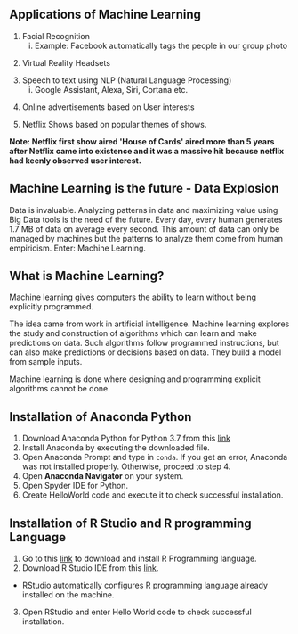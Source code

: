 ## Applications of Machine Learning

1. Facial Recognition <br>
&ensp; i. Example: Facebook automatically tags the people in our group photo

2. Virtual Reality Headsets

3. Speech to text using NLP (Natural Language Processing) <br>
&ensp; i. Google Assistant, Alexa, Siri, Cortana etc.

4. Online advertisements based on User interests

5. Netflix Shows based on popular themes of shows.

**Note: Netflix first show aired 'House of Cards' aired more than 5 years after Netflix came into existence and it was a massive hit because netflix had keenly observed user interest.**

## Machine Learning is the future - Data Explosion

Data is invaluable. Analyzing patterns in data and maximizing value using Big Data tools is the need of the future.
Every day, every human generates 1.7 MB of data on average every second. This amount of data can only be managed by machines but the patterns to analyze them come from human empiricism. Enter: Machine Learning.

## What is Machine Learning?

Machine learning gives computers the ability to learn without being explicitly programmed. 

The idea came from work in artificial intelligence. Machine learning explores the study and construction of algorithms which can learn and make predictions on data. Such algorithms follow programmed instructions, but can also make predictions or decisions based on data. They build a model from sample inputs.

Machine learning is done where designing and programming explicit algorithms cannot be done.

## Installation of Anaconda Python

1. Download Anaconda Python for Python 3.7 from this [link](https://www.anaconda.com/distribution/)
2. Install Anaconda by executing the downloaded file.
3. Open Anaconda Prompt and type in <code>conda</code>. If you get an error, Anaconda was not installed properly. Otherwise, proceed to step 4.
4. Open **Anaconda Navigator** on your system.
5. Open Spyder IDE for Python.
6. Create HelloWorld code and execute it to check successful installation.

## Installation of R Studio and R programming Language

1. Go to this [link](https://cran.r-project.org/) to download and install R Programming language. 
2. Download R Studio IDE from this [link](https://rstudio.com/products/rstudio/download/#download).
* RStudio automatically configures R programming language already installed on the machine.
3. Open RStudio and enter Hello World code to check successful installation.
